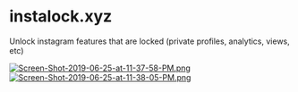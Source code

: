 # instalock.xyz
Unlock instagram features that are locked (private profiles, analytics, views, etc)

[![Screen-Shot-2019-06-25-at-11-37-58-PM.png](https://i.postimg.cc/44VN29Gf/Screen-Shot-2019-06-25-at-11-37-58-PM.png)](https://postimg.cc/K4c2R44w)
[![Screen-Shot-2019-06-25-at-11-38-05-PM.png](https://i.postimg.cc/1z8yGgMZ/Screen-Shot-2019-06-25-at-11-38-05-PM.png)](https://postimg.cc/Z9hkZ51f)
